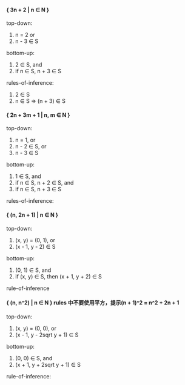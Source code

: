 #### { 3n + 2 | n ∈ N }
top-down:
1. n = 2 or
2. n - 3 ∈ S

bottom-up:
1. 2 ∈ S, and
2. if n ∈ S, n + 3 ∈ S

rules-of-inference:
1. 2 ∈ S
2. n ∈ S => (n + 3) ∈ S

#### { 2n + 3m + 1 | n, m ∈ N }
top-down:
1. n = 1, or
2. n - 2 ∈ S, or
3. n - 3 ∈ S

bottom-up:
1. 1 ∈ S, and
2. if n ∈ S, n + 2 ∈ S, and
3. if n ∈ S, n + 3 ∈ S

rules-of-inference:

#### { (n, 2n + 1) | n ∈ N }
top-down:
1. (x, y) = (0, 1), or
2. (x - 1, y - 2) ∈ S

bottom-up:
1. (0, 1) ∈ S, and
2. if (x, y) ∈ S, then (x + 1, y + 2) ∈ S

rule-of-inference

#### { (n, n^2) | n ∈ N } rules 中不要使用平方，提示(n + 1)^2 = n^2 + 2n + 1
top-down:
1. (x, y) = (0, 0), or
2. (x - 1, y - 2sqrt y + 1) ∈ S

bottom-up:
1. (0, 0) ∈ S, and
2. (x + 1, y + 2sqrt y + 1) ∈ S

rule-of-inference:


